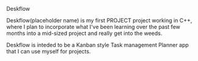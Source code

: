 Deskflow

Deskflow(placeholder name) is my first PROJECT project working in C++, where I plan to incorporate what I've been learning over the past few months into a mid-sized project and really get into the weeds.

Deskflow is inteded to be a Kanban style Task management Planner app that I can use myself for projects.
